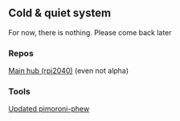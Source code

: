## Cold &amp; quiet system

For now, there is nothing. Please come back later

### Repos

[Main hub (rpi2040)](https://github.com/c-and-q/hub) (even not alpha)

### Tools

[Updated pimoroni-phew](https://github.com/c-and-q/phew)
